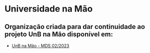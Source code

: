 # Universidade na Mão
## Organização criada para dar continuidade ao projeto UnB na Mão disponível em:
- [UnB na Mão - MDS 02/2023](https://github.com/FGA0138-MDS-Ajax/2023-2-ANTARES)
